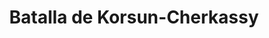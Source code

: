 ﻿---
title: "Batalla de Korsun-Cherkassy"
permalink: periodes_809.html
layout: periode
dataInici: 1944-01-24
dataFi: 1944-02-16
sidebar: periodes
pares:
  - id: 808
    title: "Ofensiva del Dniéper-Cárpatos"
    dataInici: "(1943-12-24)"
    dataFi: "(1944-04-17)"

fills:
jocsPrincipals:
  - title: "Korsoun 1944"
    bggId: 27665
    dataInici: 
    dataFi: 

  - title: "Hell's Gate"
    bggId: 136146
    dataInici: 
    dataFi: 

jocsEscenaris:
jocsEpoca:
  - title: "Panzerkrieg"
    bggId: 753
    escenari: "Pocket at Korsun"
    dataInici: 
    dataFi: 

jocsEpocaEscenaris:
---
